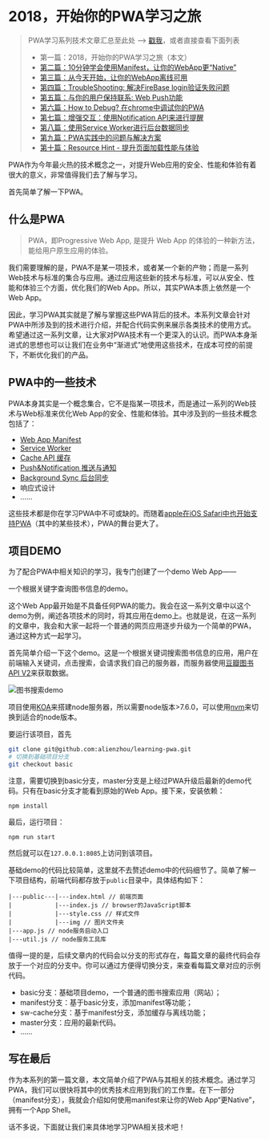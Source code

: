 # 2018，开始你的PWA学习之旅

> PWA学习系列技术文章汇总至此处 --> [戳我](https://juejin.im/post/5ac8a67c5188255c5668b0b8#heading-3)，或者直接查看下面列表
> - 第一篇：2018，开始你的PWA学习之旅（本文）
> - [第二篇：10分钟学会使用Manifest，让你的WebApp更“Native”](https://juejin.im/post/5ac8a89ef265da238440d60a)
> - [第三篇：从今天开始，让你的WebApp离线可用](https://juejin.im/post/5aca14b6f265da237c692e6f)
> - [第四篇：TroubleShooting: 解决FireBase login验证失败问题](https://juejin.im/post/5accc3c9f265da23870f2abc)
> - [第五篇：与你的用户保持联系: Web Push功能](https://juejin.im/post/5accd1355188252b0b201fb9)
> - [第六篇：How to Debug? 在chrome中调试你的PWA](https://juejin.im/post/5ae56f926fb9a07aca79edf6)
> - [第七篇：增强交互：使用Notification API来进行提醒](https://juejin.im/post/5ae7f7fd518825670960fe96)
> - [第八篇：使用Service Worker进行后台数据同步](https://juejin.im/post/5af80c336fb9a07aab29f19c)
> - [第九篇：PWA实践中的问题与解决方案](https://juejin.im/post/5b02e5f1f265da0b767dc81d)
> - [第十篇：Resource Hint - 提升页面加载性能与体验](https://juejin.im/post/5b4b66f0f265da0f9155feb6)

PWA作为今年最火热的技术概念之一，对提升Web应用的安全、性能和体验有着很大的意义，非常值得我们去了解与学习。

首先简单了解一下PWA。

## 什么是PWA

> PWA，即Progressive Web App, 是提升 Web App 的体验的一种新方法，能给用户原生应用的体验。

我们需要理解的是，PWA不是某一项技术，或者某一个新的产物；而是一系列Web技术与标准的集合与应用。通过应用这些新的技术与标准，可以从安全、性能和体验三个方面，优化我们的Web App。所以，其实PWA本质上依然是一个Web App。

因此，学习PWA其实就是了解与掌握这些PWA背后的技术。本系列文章会针对PWA中所涉及到的技术进行介绍，并配合代码实例来展示各类技术的使用方式。希望通过这一系列文章，让大家对PWA技术有一个更深入的认识。而PWA本身渐进式的思想也可以让我们在业务中“渐进式”地使用这些技术，在成本可控的前提下，不断优化我们的产品。

## PWA中的一些技术
PWA本身其实是一个概念集合，它不是指某一项技术，而是通过一系列的Web技术与Web标准来优化Web App的安全、性能和体验。其中涉及到的一些技术概念包括了：

- [Web App Manifest](https://github.com/alienzhou/learning-pwa/tree/manifest)
- [Service Worker](https://github.com/alienzhou/learning-pwa/tree/sw-cache)
- [Cache API 缓存](https://github.com/alienzhou/learning-pwa/tree/sw-cache)
- [Push&Notification 推送与通知](https://github.com/alienzhou/learning-pwa/tree/push)
- [Background Sync 后台同步](https://github.com/alienzhou/learning-pwa/tree/sync)
- 响应式设计
- ……

这些技术都是你在学习PWA中不可或缺的。而随着[apple在iOS Safari中也开始支持PWA]((https://medium.com/@firt/progressive-web-apps-on-ios-are-here-d00430dee3a7))（其中的某些技术），PWA的舞台更大了。

## 项目DEMO
为了配合PWA中相关知识的学习，我专门创建了一个demo Web App——

一个根据关键字查询图书信息的demo。

这个Web App最开始是不具备任何PWA的能力。我会在这一系列文章中以这个demo为例，阐述各项技术的同时，将其应用在demo上。也就是说，在这一系列的文章中，我会和大家一起将一个普通的网页应用逐步升级为一个简单的PWA，通过这种方式一起学习。

首先简单介绍一下这个demo。这是一个根据关键词搜索图书信息的应用，用户在前端输入关键词，点击搜索，会请求我们自己的服务器，而服务器使用[豆瓣图书API V2](https://developers.douban.com/wiki/?title=book_v2)来获取数据。

![图书搜索demo](https://upload-images.jianshu.io/upload_images/6476654-61e8e1ee38c99d84.jpg?imageMogr2/auto-orient/strip%7CimageView2/2/w/1240)

项目使用[KOA](http://koajs.com/)来搭建node服务器，所以需要node版本>7.6.0，可以使用[nvm](https://github.com/creationix/nvm)来切换到适合的node版本。

要运行该项目，首先
```bash
git clone git@github.com:alienzhou/learning-pwa.git
# 切换到基础项目分支
git checkout basic
```
注意，需要切换到basic分支，master分支是上经过PWA升级后最新的demo代码。只有在basic分支才能看到原始的Web App。接下来，安装依赖：
```
npm install
```
最后，运行项目：
```
npm run start
```
然后就可以在`127.0.0.1:8085`上访问到该项目。

基础demo的代码比较简单，这里就不去赘述demo中的代码细节了。简单了解一下项目结构，前端代码都存放于`public`目录中，具体结构如下：
```
|---public---|---index.html // 前端页面
|            |---index.js // browser的JavaScript脚本
|            |---style.css // 样式文件
|            |---img // 图片文件夹
|---app.js // node服务启动入口
|---util.js // node服务工具库
```

值得一提的是，后续文章内的代码会以分支的形式存在，每篇文章的最终代码会存放于一个对应的分支中。你可以通过方便得切换分支，来查看每篇文章对应的示例代码。

- basic分支：基础项目demo，一个普通的图书搜索应用（网站）；
- manifest分支：基于basic分支，添加manifest等功能；
- sw-cache分支：基于manifest分支，添加缓存与离线功能；
- master分支：应用的最新代码。
- ……

## 写在最后
作为本系列的第一篇文章，本文简单介绍了PWA与其相关的技术概念。通过学习PWA，我们可以很快将其中的优秀技术应用到我们的工作里。在下一部分（manifest分支），我就会介绍如何使用manifest来让你的Web App“更Native”，拥有一个App Shell。

话不多说，下面就让我们来具体地学习PWA相关技术吧！
